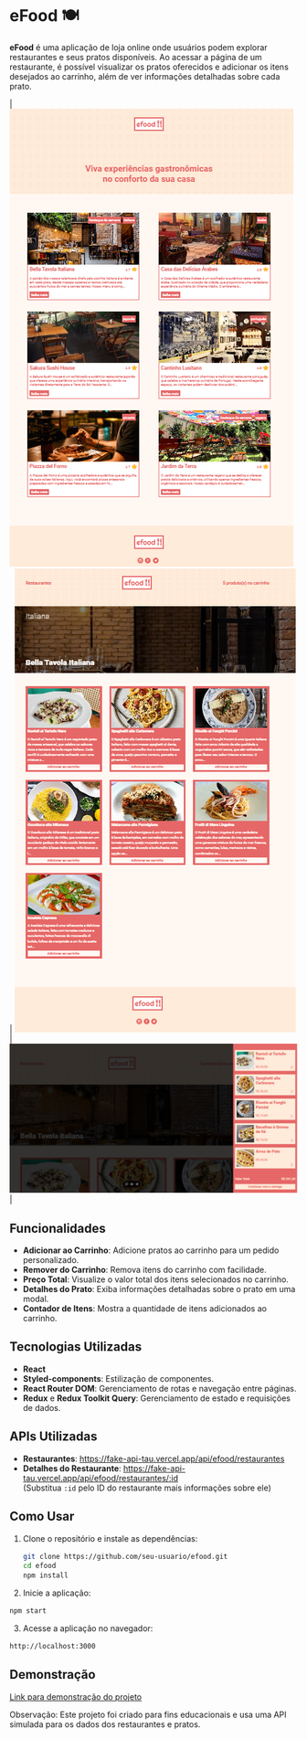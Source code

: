 # eFood 🍽️

**eFood** é uma aplicação de loja online onde usuários podem explorar restaurantes e seus pratos disponíveis. Ao acessar a página de um restaurante, é possível visualizar os pratos oferecidos e adicionar os itens desejados ao carrinho, além de ver informações detalhadas sobre cada prato.

| ![Lista de Restaurantes](./lista-restaurantes.png) | ![Lista de Pratos](./lista-pratos.png) | ![Carrinho de Compras](./carrinho.png) |

## Funcionalidades

- **Adicionar ao Carrinho**: Adicione pratos ao carrinho para um pedido personalizado.
- **Remover do Carrinho**: Remova itens do carrinho com facilidade.
- **Preço Total**: Visualize o valor total dos itens selecionados no carrinho.
- **Detalhes do Prato**: Exiba informações detalhadas sobre o prato em uma modal.
- **Contador de Itens**: Mostra a quantidade de itens adicionados ao carrinho.

## Tecnologias Utilizadas

- **React**
- **Styled-components**: Estilização de componentes.
- **React Router DOM**: Gerenciamento de rotas e navegação entre páginas.
- **Redux** e **Redux Toolkit Query**: Gerenciamento de estado e requisições de dados.

## APIs Utilizadas

- **Restaurantes**: https://fake-api-tau.vercel.app/api/efood/restaurantes
- **Detalhes do Restaurante**: https://fake-api-tau.vercel.app/api/efood/restaurantes/:id  
  (Substitua `:id` pelo ID do restaurante mais informações sobre ele)

## Como Usar

1. Clone o repositório e instale as dependências:
   ```bash
   git clone https://github.com/seu-usuario/efood.git
   cd efood
   npm install
   ```

2. Inicie a aplicação:

  ```bash
  npm start
  ```

3. Acesse a aplicação no navegador:
  ```bash
  http://localhost:3000
  ```

## Demonstração
[Link para demonstração do projeto](https://efood-flm.vercel.app/)

Observação: Este projeto foi criado para fins educacionais e usa uma API simulada para os dados dos restaurantes e pratos.
